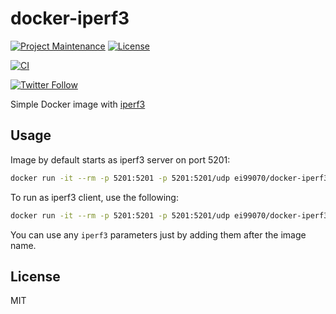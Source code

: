 # docker-iperf3

[![Project Maintenance](https://img.shields.io/maintenance/yes/2020.svg)](https://github.com/pedrolamas/docker-iperf3 'GitHub Repository')
[![License](https://img.shields.io/github/license/pedrolamas/docker-iperf3.svg)](https://github.com/pedrolamas/docker-iperf3/blob/master/LICENSE 'License')

[![CI](https://github.com/pedrolamas/docker-iperf3/workflows/CI/badge.svg)](https://github.com/pedrolamas/docker-iperf3/actions 'Build Status')

[![Twitter Follow](https://img.shields.io/twitter/follow/pedrolamas?style=social)](https://twitter.com/pedrolamas '@pedrolamas')

Simple Docker image with [iperf3](https://iperf.fr/)

## Usage

Image by default starts as iperf3 server on port 5201:

```sh
docker run -it --rm -p 5201:5201 -p 5201:5201/udp ei99070/docker-iperf3
```

To run as iperf3 client, use the following:

```sh
docker run -it --rm -p 5201:5201 -p 5201:5201/udp ei99070/docker-iperf3 -c <server-ip-address>
```

You can use any `iperf3` parameters just by adding them after the image name.

## License

MIT
